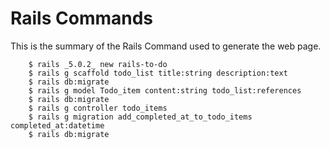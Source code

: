 # Rails Commands
This is the summary of the Rails Command used to generate the web page.

        $ rails _5.0.2_ new rails-to-do
        $ rails g scaffold todo_list title:string description:text
        $ rails db:migrate
        $ rails g model Todo_item content:string todo_list:references
        $ rails db:migrate
        $ rails g controller todo_items
        $ rails g migration add_completed_at_to_todo_items completed_at:datetime
        $ rails db:migrate
